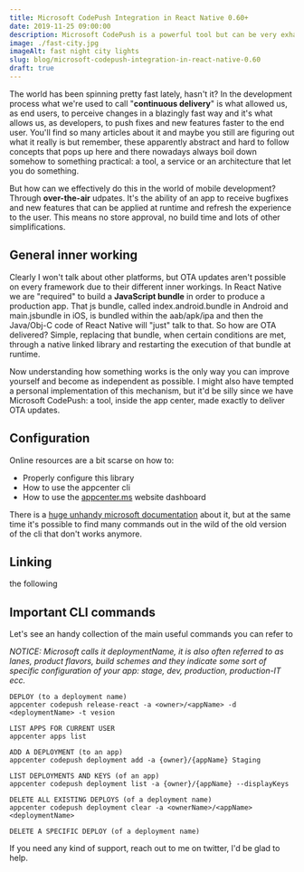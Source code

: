 ```yaml
---
title: Microsoft CodePush Integration in React Native 0.60+
date: 2019-11-25 09:00:00
description: Microsoft CodePush is a powerful tool but can be very exhausting to configure. Let's cycle over the necessary details
image: ./fast-city.jpg
imageAlt: fast night city lights
slug: blog/microsoft-codepush-integration-in-react-native-0.60
draft: true
---
```


The world has been spinning pretty fast lately, hasn't it?
In the development process what we're used to call "**continuous delivery**" is what allowed us, as end users, to perceive changes in a blazingly fast way and it's what allows us, as developers, to push fixes and new features faster to the end user.
You'll find so many articles about it and maybe you still are figuring out what it really is but remember, these apparently abstract and hard to follow concepts that pops up here and there nowadays always boil down somehow to something practical: a tool, a service or an architecture that let you do something.

But how can we effectively do this in the world of mobile development? Through **over-the-air** udpates.
It's the ability of an app to receive bugfixes and new features that can be applied at runtime and refresh the experience to the user. This means no store approval, no build time and lots of other simplifications.

## General inner working

Clearly I won't talk about other platforms, but OTA updates aren't possible on every framework due to their different inner workings.
In React Native we are "required" to build a **JavaScript bundle** in order to produce a production app. That js bundle, called index.android.bundle in Android and main.jsbundle in iOS, is bundled within the aab/apk/ipa and then the Java/Obj-C code of React Native will "just" talk to that.
So how are OTA delivered? Simple, replacing that bundle, when certain conditions are met, through a native linked library and restarting the execution of that bundle at runtime.

Now understanding how something works is the only way you can improve yourself and become as independent as possible. I might also have tempted a personal implementation of this mechanism, but it'd be silly since we have Microsoft CodePush: a tool, inside the app center, made exactly to deliver OTA updates.

## Configuration

Online resources are a bit scarse on how to:

- Properly configure this library
- How to use the appcenter cli
- How to use the [appcenter.ms](http://appcenter.ms/) website dashboard

There is a [huge unhandy microsoft documentation](https://docs.microsoft.com/en-us/appcenter/) about it, but at the same time it's possible to find many commands out in the wild of the old version of the cli that don't works anymore.

## Linking

the following

## Important CLI commands

Let's see an handy collection of the main useful commands you can refer to <br/>

_NOTICE: Microsoft calls it deploymentName, it is also often referred to as lanes, product flavors, build schemes and they indicate some sort of specific configuration of your app: stage, dev, production, production-IT ecc._

```
DEPLOY (to a deployment name)
appcenter codepush release-react -a <owner>/<appName> -d <deploymentName> -t vesion

LIST APPS FOR CURRENT USER
appcenter apps list

ADD A DEPLOYMENT (to an app)
appcenter codepush deployment add -a {owner}/{appName} Staging

LIST DEPLOYMENTS AND KEYS (of an app)
appcenter codepush deployment list -a {owner}/{appName} --displayKeys

DELETE ALL EXISTING DEPLOYS (of a deployment name)
appcenter codepush deployment clear -a <ownerName>/<appName> <deploymentName>

DELETE A SPECIFIC DEPLOY (of a deployment name)
```

If you need any kind of support, reach out to me on twitter, I'd be glad to help.
